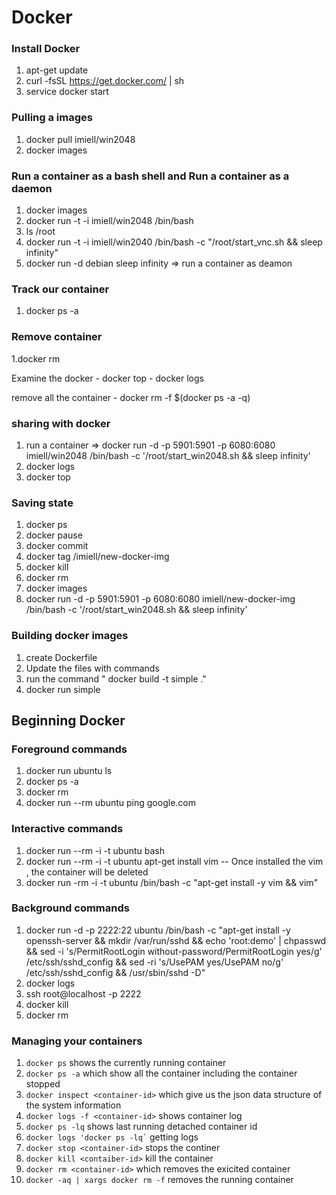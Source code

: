 # Docker

### Install Docker

1. apt-get update
2. curl -fsSL https://get.docker.com/ | sh
3. service docker start

### Pulling a images
1.  docker pull imiell/win2048
2.  docker images

### Run a container as a bash shell and Run a container as a daemon
1. docker images
2. docker run -t -i imiell/win2048 /bin/bash
3. ls /root
4. docker run -t -i imiell/win2040 /bin/bash -c "/root/start_vnc.sh && sleep infinity"
5. docker run -d debian sleep infinity => run a container as deamon

### Track our container
1. docker ps -a
### Remove container
1.docker rm <img-id>

Examine the docker
	- docker top <container-id>
	- docker logs <container-id>

remove all the container
	- docker rm -f $(docker ps -a -q)

### sharing  with docker
1. run a container => docker run -d -p 5901:5901 -p 6080:6080 imiell/win2048 /bin/bash -c '/root/start_win2048.sh && sleep infinity'
2. docker logs <container-id>
3. docker top <container-id>

### Saving state
1.  docker ps
2.  docker pause <con-id>
3.  docker commit <con-id>
4.  docker tag <new-con-id> /imiell/new-docker-img
5.  docker kill <old-con-id>
6.  docker rm <old-con-id>
7.  docker images
8.  docker run -d -p 5901:5901 -p 6080:6080 imiell/new-docker-img /bin/bash 	-c '/root/start_win2048.sh && sleep infinity'

### Building docker images
1. create Dockerfile
2. Update the files with commands
3. run the command " docker build -t simple ."
4. docker run simple

## Beginning Docker
### Foreground commands
1.  docker run ubuntu ls
2.  docker ps -a
3.  docker rm <container-id>
4.  docker run --rm ubuntu ping google.com
### Interactive commands
1.  docker run --rm -i -t ubuntu bash
2.  docker run --rm -i -t ubuntu apt-get install vim  -- Once installed the vim , the container will be deleted
3.  docker run -rm -i -t ubuntu /bin/bash -c "apt-get install -y vim && vim"

### Background commands
1.  docker run -d -p 2222:22 ubuntu /bin/bash -c "apt-get install -y openssh-server && mkdir /var/run/sshd && echo 'root:demo' | chpasswd && sed -i 's/PermitRootLogin without-password/PermitRootLogin yes/g' /etc/ssh/sshd_config && sed -ri 's/UsePAM yes/UsePAM no/g' /etc/ssh/sshd_config && /usr/sbin/sshd -D"
2.  docker logs <container-id>
3.  ssh root@localhost -p 2222
4.  docker kill <container-id>
5.  docker rm <container-id>
### Managing your containers
1.  ```docker ps``` shows the currently running container
2.  ```docker ps -a```  which show all the container including the container stopped
3.  ```docker inspect <container-id>``` which give us the json data structure of the system information
4.  ```docker logs -f <container-id>``` shows container log
5.  ```docker ps -lq``` shows last running detached container id
6.  ``` docker logs 'docker ps -lq` ```  getting logs
7.  ```docker stop <container-id>``` stops the continer
8.  ```docker kill <contaiber-id>``` kill the container
9.  ```docker rm <container-id>``` which removes the exicited container
10.  ```docker -aq | xargs docker rm -f``` removes the running container

